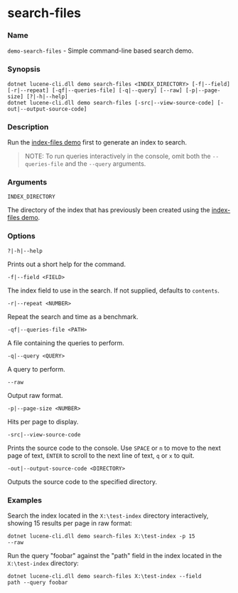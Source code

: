 # search-files

### Name

`demo-search-files` - Simple command-line based search demo.

### Synopsis

```
dotnet lucene-cli.dll demo search-files <INDEX_DIRECTORY> [-f|--field] [-r|--repeat] [-qf|--queries-file] [-q|--query] [--raw] [-p|--page-size] [?|-h|--help]
dotnet lucene-cli.dll demo search-files [-src|--view-source-code] [-out|--output-source-code]
```

### Description

Run the [index-files demo](index-files.md) first to generate an index to search.

> NOTE: To run queries interactively in the console, omit both the `--queries-file` and the `--query` arguments.

### Arguments

`INDEX_DIRECTORY`

The directory of the index that has previously been created using the [index-files demo](index-files.md).

### Options

`?|-h|--help`

Prints out a short help for the command.

`-f|--field <FIELD>`

The index field to use in the search. If not supplied, defaults to `contents`.

`-r|--repeat <NUMBER>`

Repeat the search and time as a benchmark.

`-qf|--queries-file <PATH>`

A file containing the queries to perform.

`-q|--query <QUERY>`

A query to perform.

`--raw`

Output raw format.

`-p|--page-size <NUMBER>`

Hits per page to display.

`-src|--view-source-code`

Prints the source code to the console. Use `SPACE` or `n` to move to the next page of text, `ENTER` to scroll to the next line of text, `q` or `x` to quit.

`-out|--output-source-code <DIRECTORY>`

Outputs the source code to the specified directory.

### Examples

Search the index located in the `X:\test-index` directory interactively, showing 15 results per page in raw format:

<code>dotnet lucene-cli.dll demo search-files X:\test-index -p 15 --raw</code>

Run the query "foobar" against the "path" field in the index located in the `X:\test-index` directory:

<code>dotnet lucene-cli.dll demo search-files X:\test-index --field path --query foobar</code>